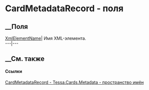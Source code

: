 # CardMetadataRecord - поля
##  __Поля
[XmlElementName](F_Tessa_Cards_Metadata_CardMetadataRecord_XmlElementName.htm)|
Имя XML-элемента.  
---|---  
## __См. также
#### Ссылки
[CardMetadataRecord - ](T_Tessa_Cards_Metadata_CardMetadataRecord.htm)
[Tessa.Cards.Metadata - пространство имён](N_Tessa_Cards_Metadata.htm)
